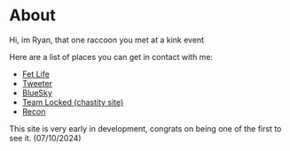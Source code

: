 # About

Hi, im Ryan, that one raccoon you met at a kink event

Here are a list of places you can get in contact with me:

- [Fet Life](https://fetlife.com/users/9449830)
- [Tweeter](https://x.com/raccoon_ad)
- [BlueSky](https://bsky.app/profile/callmeryan.top)
- [Team Locked (chastity site)](https://teamlocked.men/@raccoon_ad)
- [Recon](https://www.recon.com/view_profile.aspx?id=2252115)

This site is very early in development, congrats on being one of the first to see it. (07/10/2024)
